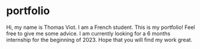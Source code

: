 # portfolio
Hi, my name is Thomas Viot. I am a French student. 
This is my portfolio! Feel free to give me some advice. I am currently looking for a 6 months internship for the beginning of 2023.
Hope that you will find my work great.  

